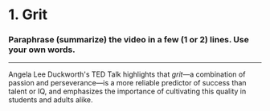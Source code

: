 # 1. Grit #
### Paraphrase (summarize) the video in a few (1 or 2) lines. Use your own words. ###

---
Angela Lee Duckworth's TED Talk highlights that *grit*—a combination of passion and perseverance—is a more reliable predictor of success than talent or IQ, and emphasizes the importance of cultivating this quality in students and adults alike.
